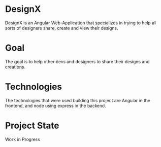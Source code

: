 # DesignX
DesignX is an Angular Web-Application that specializes in trying to help all sorts of designers share, create and view their designs.

# Goal
The goal is to help other devs and designers to share their designs and creations.

# Technologies
The technologies that were used building this project are Angular in the frontend, and node using express in the backend.

# Project State
Work in Progress

